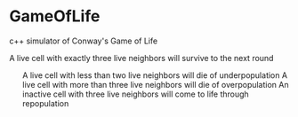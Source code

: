 # GameOfLife

c++ simulator of Conway's Game of Life

A live cell with exactly three live neighbors will survive to the next round<ul>
A live cell with less than two live neighbors will die of underpopulation
A live cell with more than three live neighbors will die of overpopulation
An inactive cell with three live neighbors will come to life through repopulation
